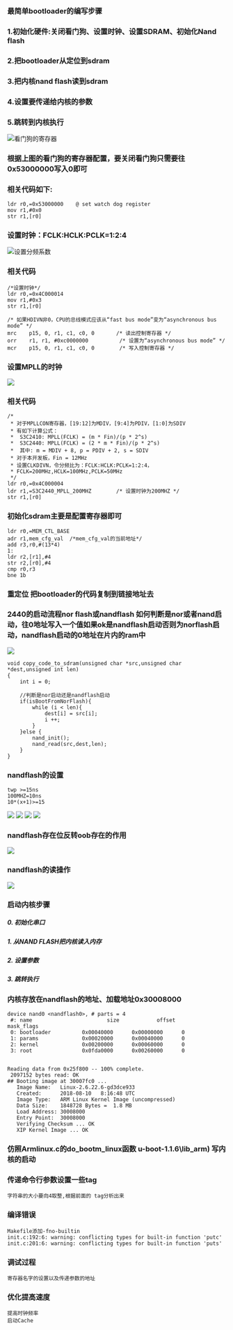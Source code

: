 ### 最简单bootloader的编写步骤
### 1.初始化硬件:关闭看门狗、设置时钟、设置SDRAM、初始化Nand flash
### 2.把bootloader从定位到sdram
### 3.把内核nand flash读到sdram
### 4.设置要传递给内核的参数
### 5.跳转到内核执行

![看门狗的寄存器](https://i.imgur.com/zQAbVtb.png)

### 根据上图的看门狗的寄存器配置，要关闭看门狗只需要往0x53000000写入0即可
###	相关代码如下:
	ldr r0,=0x53000000    @ set watch dog register
	mov r1,#0x0
	str r1,[r0]

### 设置时钟：FCLK:HCLK:PCLK=1:2:4
![设置分频系数](https://i.imgur.com/0IcDhA5.png)
### 相关代码
	/*设置时钟*/
	ldr r0,=0x4C000014
	mov r1,#0x3
	str r1,[r0]

	/* 如果HDIVN非0，CPU的总线模式应该从“fast bus mode”变为“asynchronous bus mode” */
    mrc    p15, 0, r1, c1, c0, 0       /* 读出控制寄存器 */ 
    orr    r1, r1, #0xc0000000          /* 设置为“asynchronous bus mode” */
    mcr    p15, 0, r1, c1, c0, 0        /* 写入控制寄存器 */

### 设置MPLL的时钟
![](https://i.imgur.com/uiYCrsL.png)
### 相关代码
	/*
	 * 对于MPLLCON寄存器，[19:12]为MDIV，[9:4]为PDIV，[1:0]为SDIV
	 * 有如下计算公式：
	 *  S3C2410: MPLL(FCLK) = (m * Fin)/(p * 2^s)
	 *  S3C2440: MPLL(FCLK) = (2 * m * Fin)/(p * 2^s)
	 *  其中: m = MDIV + 8, p = PDIV + 2, s = SDIV
	 * 对于本开发板，Fin = 12MHz
	 * 设置CLKDIVN，令分频比为：FCLK:HCLK:PCLK=1:2:4，
	 * FCLK=200MHz,HCLK=100MHz,PCLK=50MHz
	 */
	ldr r0,=0x4C000004
	ldr r1,=S3C2440_MPLL_200MHZ        /* 设置时钟为200MHZ */  
	str r1,[r0]     
	
### 初始化sdram主要是配置寄存器即可
	ldr r0,=MEM_CTL_BASE
	adr r1,mem_cfg_val  /*mem_cfg_val的当前地址*/
	add r3,r0,#(13*4)
	1:
	ldr r2,[r1],#4
	str r2,[r0],#4
	cmp r0,r3
	bne 1b
	

### 重定位 把bootloader的代码复制到链接地址去
### 2440的启动流程nor flash或nandflash 如何判断是nor或者nand启动，往0地址写入一个值如果ok是nandflash启动否则为norflash启动，nandflash启动的0地址在片内的ram中
![](https://i.imgur.com/6l18Efd.png)

	void copy_code_to_sdram(unsigned char *src,unsigned char *dest,unsigned int len)
	{
		int i = 0;
	
		//判断是nor启动还是nandflash启动
		if(isBootFromNorFlash){
			while (i < len){
				dest[i] = src[i];
				i ++;
			}
		}else {
			nand_init();
			nand_read(src,dest,len);
		}
	}


	

### nandflash的设置
	twp >=15ns
	100MHZ=10ns
	10*(x+1)>=15 
![](https://i.imgur.com/FtVVAd0.png)
![](https://i.imgur.com/pXnJ7MJ.png)
![](https://i.imgur.com/7yPMeDw.png)
![](https://i.imgur.com/nOyjlCP.png)
	

### nandflash存在位反转oob存在的作用
![](https://i.imgur.com/i5FEEwU.png)
### nandflash的读操作
![](https://i.imgur.com/FJ2w8yx.png)

### 启动内核步骤
##### 0. 初始化串口
##### 1. 从NAND FLASH把内核读入内存
##### 2. 设置参数
##### 3. 跳转执行	
### 内核存放在nandflash的地址、加载地址0x30008000
	device nand0 <nandflash0>, # parts = 4
	 #: name                        size            offset          mask_flags
	 0: bootloader          0x00040000      0x00000000      0
	 1: params              0x00020000      0x00040000      0
	 2: kernel              0x00200000      0x00060000      0
	 3: root                0x0fda0000      0x00260000      0

	
	Reading data from 0x25f800 -- 100% complete.
	 2097152 bytes read: OK
	## Booting image at 30007fc0 ...
	   Image Name:   Linux-2.6.22.6-gd3dce933
	   Created:      2018-08-10   8:16:48 UTC
	   Image Type:   ARM Linux Kernel Image (uncompressed)
	   Data Size:    1848728 Bytes =  1.8 MB
	   Load Address: 30008000
	   Entry Point:  30008000
	   Verifying Checksum ... OK
	   XIP Kernel Image ... OK


### 仿照Armlinux.c的do_bootm_linux函数 u-boot-1.1.6\lib_arm)	写内核的启动

### 传递命令行参数设置一些tag
	字符串的大小要向4取整,根据前面的 tag分析出来

### 编译错误
	Makefile添加-fno-builtin
	init.c:192:6: warning: conflicting types for built-in function 'putc'
	init.c:201:6: warning: conflicting types for built-in function 'puts'

### 调试过程
	寄存器名字的设置以及传递参数的地址

### 优化提高速度
	提高时钟频率
	启动Cache

	
		


	